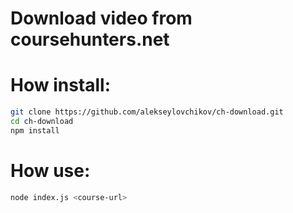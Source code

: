 # Download video from coursehunters.net

# How install:
```sh
git clone https://github.com/alekseylovchikov/ch-download.git
cd ch-download
npm install
```

# How use:
```sh
node index.js <course-url>
```